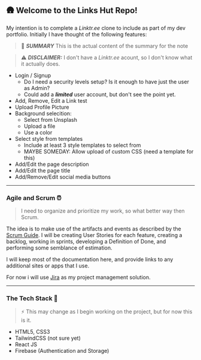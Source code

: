 ## 🛖 Welcome to the Links Hut Repo!

My intention is to complete a _Linktr.ee_ clone to include as part of my dev portfolio. Initially I have thought of the following features:

> 📝  ***SUMMARY***
> This is the actual content of the summary for the note


> ⚠️ ***DISCLAIMER:***  I don't have a _Linktr.ee_ acount, so I don't know what it actually does.

- Login / Signup 
	- Do I need a security levels setup? Is it enough to have just the user as Admin?
	- Could add a ***limited*** user account, but don't see the point yet.
- Add, Remove, Edit a Link test
- Upload Profile Picture
- Background selecition:
	- Select from Unsplash
	- Upload a file
	- Use a color
- Select style from templates
	- Include at least 3 style templates to select from
	- MAYBE SOMEDAY: Allow upload of custom CSS (need a template for this)
- Add/Edit the page description
- Add/Edit the page title
- Add/Remove/Edit social media buttons

---
### Agile and Scrum ⏰

> I need to organize and prioritize  my work, so what better way then Scrum.

The idea is to make use of the artifacts and events as described by the [Scrum Guide](https://www.scrum.org/resources/scrum-guide). I will be creating User Stories for each feature, creating a backlog, working in sprints, developing a Definition of Done, and performing some semblance of estimation.

I will keep most of the documentation here, and provide links to any additional sites or apps that I  use. 

For now i will use [Jira](https://www.atlassian.com/software/jira) as my project management solution.

---
### The Tech Stack 👾
> ⚡️ This may change as I begin working on the project, but for now this is it.

- HTML5, CSS3
- TailwindCSS (not sure yet)
- React JS
- Firebase (Authentication and Storage)
